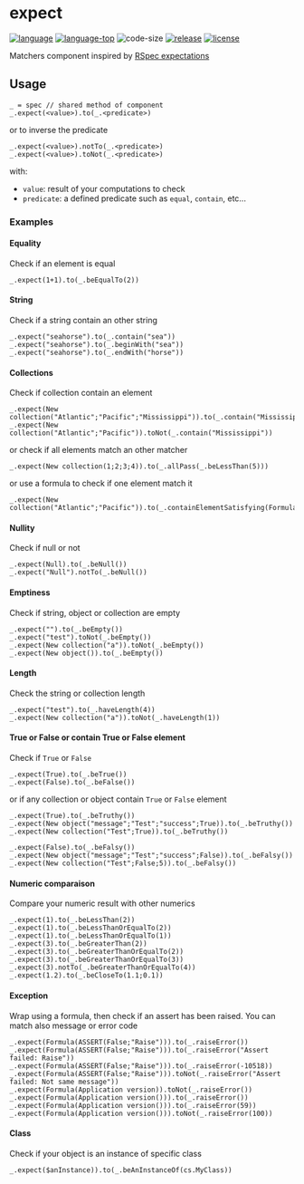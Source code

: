 # expect
[![language][code-shield]][code-url]
[![language-top][code-top]][code-url]
![code-size][code-size]
[![release][release-shield]][release-url]
[![license][license-shield]][license-url]

Matchers component inspired by [RSpec expectations](https://relishapp.com/rspec/rspec-expectations/docs/built-in-matchers)

## Usage

```4d
_ = spec // shared method of component
_.expect(<value>).to(_.<predicate>)
```

or to inverse the predicate

```4d
_.expect(<value>).notTo(_.<predicate>)
_.expect(<value>).toNot(_.<predicate>)
```

with:

- `value`: result of your computations to check
- `predicate`: a defined predicate such as `equal`, `contain`, etc...

### Examples

#### Equality 

Check if an element is equal

```4d
_.expect(1+1).to(_.beEqualTo(2))
```

#### String

Check if a string contain an other string

```4d
_.expect("seahorse").to(_.contain("sea"))
_.expect("seahorse").to(_.beginWith("sea"))
_.expect("seahorse").to(_.endWith("horse"))
```

#### Collections

Check if collection contain an element

```4d
_.expect(New collection("Atlantic";"Pacific";"Mississippi")).to(_.contain("Mississippi"))
_.expect(New collection("Atlantic";"Pacific")).toNot(_.contain("Mississippi"))
```

or check if all elements match an other matcher

```4d
_.expect(New collection(1;2;3;4)).to(_.allPass(_.beLessThan(5)))
```

or use a formula to check if one element match it

```4d
_.expect(New collection("Atlantic";"Pacific")).to(_.containElementSatisfying(Formula(Position("A";This.value)=1)))
```

#### Nullity

Check if null or not

```4d
_.expect(Null).to(_.beNull())
_.expect("Null").notTo(_.beNull())
```

#### Emptiness

Check if string, object or collection are empty

```4d
_.expect("").to(_.beEmpty())
_.expect("test").toNot(_.beEmpty())
_.expect(New collection("a")).toNot(_.beEmpty())
_.expect(New object()).to(_.beEmpty())
```

#### Length

Check the string or collection length

```4d
_.expect("test").to(_.haveLength(4))
_.expect(New collection("a")).toNot(_.haveLength(1))
```

#### True or False or contain True or False element

Check if `True` or `False` 

```4d
_.expect(True).to(_.beTrue())
_.expect(False).to(_.beFalse())
```

or if any collection or object contain `True` or `False` element

```4d
_.expect(True).to(_.beTruthy())
_.expect(New object("message";"Test";"success";True)).to(_.beTruthy())
_.expect(New collection("Test";True)).to(_.beTruthy())

_.expect(False).to(_.beFalsy())
_.expect(New object("message";"Test";"success";False)).to(_.beFalsy())
_.expect(New collection("Test";False;5)).to(_.beFalsy())
```

#### Numeric comparaison

Compare your numeric result with other numerics

```4d
_.expect(1).to(_.beLessThan(2))
_.expect(1).to(_.beLessThanOrEqualTo(2))
_.expect(1).to(_.beLessThanOrEqualTo(1))
_.expect(3).to(_.beGreaterThan(2))
_.expect(3).to(_.beGreaterThanOrEqualTo(2))
_.expect(3).to(_.beGreaterThanOrEqualTo(3))
_.expect(3).notTo(_.beGreaterThanOrEqualTo(4))
_.expect(1.2).to(_.beCloseTo(1.1;0.1))
```

#### Exception

Wrap using a formula, then check if an assert has been raised. You can match also message or error code

```4d
_.expect(Formula(ASSERT(False;"Raise"))).to(_.raiseError())
_.expect(Formula(ASSERT(False;"Raise"))).to(_.raiseError("Assert failed: Raise"))
_.expect(Formula(ASSERT(False;"Raise"))).to(_.raiseError(-10518))
_.expect(Formula(ASSERT(False;"Raise"))).toNot(_.raiseError("Assert failed: Not same message"))
_.expect(Formula(Application version)).toNot(_.raiseError())
_.expect(Formula(Application version())).to(_.raiseError())
_.expect(Formula(Application version())).to(_.raiseError(59))
_.expect(Formula(Application version())).toNot(_.raiseError(100))
```

#### Class

Check if your object is an instance of specific class

```4d
_.expect($anInstance)).to(_.beAnInstanceOf(cs.MyClass))
```

<!-- MARKDOWN LINKS & IMAGES -->
<!-- https://www.markdownguide.org/basic-syntax/#reference-style-links -->
[code-shield]: https://img.shields.io/static/v1?label=language&message=4d&color=blue
[code-top]: https://img.shields.io/github/languages/top/mesopelagique/expect.svg
[code-size]: https://img.shields.io/github/languages/code-size/mesopelagique/expect.svg
[code-url]: https://developer.4d.com/
[release-shield]: https://img.shields.io/github/v/release/mesopelagique/expect
[release-url]: https://github.com/mesopelagique/expect/releases/latest
[license-shield]: https://img.shields.io/github/license/mesopelagique/expect
[license-url]: LICENSE.md
